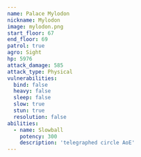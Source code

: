 ```yaml
---
name: Palace Mylodon
nickname: Mylodon
image: mylodon.png
start_floor: 67
end_floor: 69
patrol: true
agro: Sight
hp: 5976
attack_damage: 585
attack_type: Physical
vulnerabilities:
  bind: false
  heavy: false
  sleep: false
  slow: true
  stun: true
  resolution: false
abilities:
  - name: Slowball
    potency: 300
    description: 'telegraphed circle AoE'
---
```

